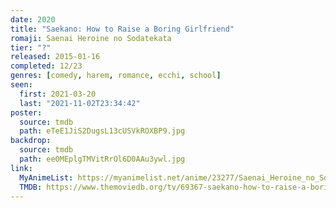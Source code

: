 ```yaml
---
date: 2020
title: "Saekano: How to Raise a Boring Girlfriend"
romaji: Saenai Heroine no Sodatekata
tier: "?"
released: 2015-01-16
completed: 12/23
genres: [comedy, harem, romance, ecchi, school]
seen:
  first: 2021-03-20
  last: "2021-11-02T23:34:42"
poster:
  source: tmdb
  path: eTeE1JiS2DugsL13cUSVkROXBP9.jpg
backdrop:
  source: tmdb
  path: ee0MEplgTMVitRrOl6D0AAu3ywl.jpg
link:
  MyAnimeList: https://myanimelist.net/anime/23277/Saenai_Heroine_no_Sodatekata
  TMDB: https://www.themoviedb.org/tv/69367-saekano-how-to-raise-a-boring-girlfriend
---
```

